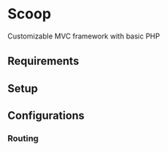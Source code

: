 # Scoop
Customizable MVC framework with basic PHP

## Requirements

## Setup


## Configurations


### Routing




